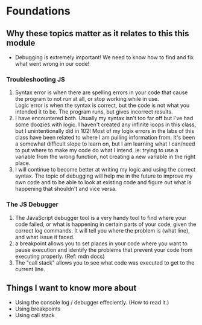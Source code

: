 # Foundations  

## Why these topics matter as it relates to this this module  

- Debugging is extremely important! We need to know how to find and fix what went wrong in our code!  

### Troubleshooting JS  

1. Syntax error is when there are spelling errors in your code that cause the program to not run at all, or stop working while in use.  
Logic error is when the syntax is correct, but the code is not what you intended it to be. The program runs, but gives incorrect results.  
2. I have encountered both. Usually my syntax isn't too far off but I've had some doozies with logic. I haven't created any infinite loops in this class, but I unintentionally did in 102! Most of my logix errors in the labs of this class have been related to where I am pulling information from. It's been a somewhat difficult slope to learn on, but I am learning what I can/need to put where to make my code do what I intend. ie: trying to use a variable from the wrong function, not creating a new variable in the right place.
3. I will continue to become better at writing my logic and using the correct syntax. The topic of debugging will help me in the future to improve my own code and to be able to look at existing code and figure out what is happening that shouldn't and vice versa.  

### The JS Debugger  

1. The JavaScript debugger tool is a very handy tool to find where your code failed, or what is happening in certain parts of your code, given the correct log commands. It will tell you where the problem is (what line), and what issue it faced.  
2. a breakpoint allows you to set places in your code where you want to pause execution and identify the problems that prevent your code from executing properly. (Ref: mdn docs)  
3. The "call stack" allows you to see what code was executed to get to the current line.  

## Things I want to know more about  

- Using the console log / debugger effeciently. (How to read it.)  
- Using breakpoints  
- Using call stack  
